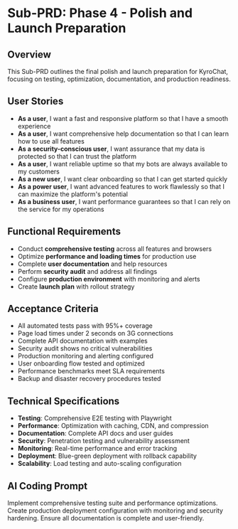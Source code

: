 # Sub-PRD: Phase 4 - Polish and Launch Preparation

## Overview
This Sub-PRD outlines the final polish and launch preparation for KyroChat, focusing on testing, optimization, documentation, and production readiness.

## User Stories
- **As a user**, I want a fast and responsive platform so that I have a smooth experience
- **As a user**, I want comprehensive help documentation so that I can learn how to use all features
- **As a security-conscious user**, I want assurance that my data is protected so that I can trust the platform
- **As a user**, I want reliable uptime so that my bots are always available to my customers
- **As a new user**, I want clear onboarding so that I can get started quickly
- **As a power user**, I want advanced features to work flawlessly so that I can maximize the platform's potential
- **As a business user**, I want performance guarantees so that I can rely on the service for my operations

## Functional Requirements
- Conduct **comprehensive testing** across all features and browsers
- Optimize **performance and loading times** for production use
- Complete **user documentation** and help resources
- Perform **security audit** and address all findings
- Configure **production environment** with monitoring and alerts
- Create **launch plan** with rollout strategy

## Acceptance Criteria
- All automated tests pass with 95%+ coverage
- Page load times under 2 seconds on 3G connections
- Complete API documentation with examples
- Security audit shows no critical vulnerabilities
- Production monitoring and alerting configured
- User onboarding flow tested and optimized
- Performance benchmarks meet SLA requirements
- Backup and disaster recovery procedures tested

## Technical Specifications
- **Testing**: Comprehensive E2E testing with Playwright
- **Performance**: Optimization with caching, CDN, and compression
- **Documentation**: Complete API docs and user guides
- **Security**: Penetration testing and vulnerability assessment
- **Monitoring**: Real-time performance and error tracking
- **Deployment**: Blue-green deployment with rollback capability
- **Scalability**: Load testing and auto-scaling configuration

## AI Coding Prompt
Implement comprehensive testing suite and performance optimizations. Create production deployment configuration with monitoring and security hardening. Ensure all documentation is complete and user-friendly.